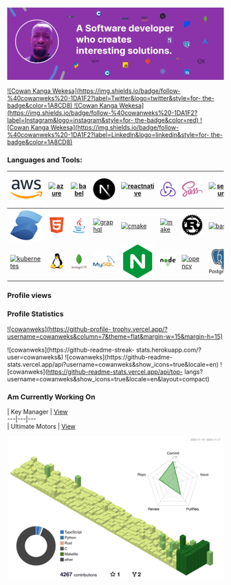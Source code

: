 ![](https://raw.githubusercontent.com/cowanweks/cowanweks/main/profilepreview.jpg)

[ ![Cowan Kanga
Wekesa](https://img.shields.io/badge/follow-%40cowanweks%20-1DA1F2?label=Twitter&logo=twitter&style=for-
the-badge&color=1A8CD8) ](http://twitter.com/cowanweks) [ ![Cowan Kanga
Wekesa](https://img.shields.io/badge/follow-%40cowanweks%20-1DA1F2?label=Instagram&logo=instagram&style=for-
the-badge&color=red) ](http://instagram.com/cowanweks) [ ![Cowan Kanga
Wekesa](https://img.shields.io/badge/follow-%40cowanweks%20-1DA1F2?label=LinkedIn&logo=linkedin&style=for-
the-badge&color=1A8CD8) ](http://linkedin.com//in/cowanweks)

### Languages and Tools:

[ ![aws](https://raw.githubusercontent.com/devicons/devicon/master/icons/amazonwebservices/amazonwebservices-original-wordmark.svg) ](https://aws.amazon.com) |  [ ![azure](https://www.vectorlogo.zone/logos/microsoft_azure/microsoft_azure-icon.svg) ](https://azure.microsoft.com/en-in/) |  [ ![babel](https://www.vectorlogo.zone/logos/babeljs/babeljs-icon.svg) ](https://babeljs.io/) |  [ ![nextjs](https://raw.githubusercontent.com/devicons/devicon/master/icons/nextjs/nextjs-original.svg) ](https://www.nextjs.org) |  [ ![reactnative](https://reactnative.dev/img/header_logo.svg) ](https://reactnative.dev/) |  [ ![redux](https://raw.githubusercontent.com/devicons/devicon/master/icons/redux/redux-original.svg) ](https://redux.js.org) |  [ ![sass](https://raw.githubusercontent.com/devicons/devicon/master/icons/sass/sass-original.svg) ](https://sass-lang.com) |  [ ![selenium](https://raw.githubusercontent.com/detain/svg-logos/780f25886640cef088af994181646db2f6b1a3f8/svg/selenium-logo.svg) ](https://www.selenium.dev) |  [ ![sqlite](https://www.vectorlogo.zone/logos/sqlite/sqlite-icon.svg) ](https://www.sqlite.org/) |  [ ![tailwind](https://www.vectorlogo.zone/logos/tailwindcss/tailwindcss-icon.svg) ](https://tailwindcss.com/) |  [ ![typescript](https://raw.githubusercontent.com/devicons/devicon/master/icons/typescript/typescript-original.svg) ](https://www.typescriptlang.org/) |  [ ![webpack](https://raw.githubusercontent.com/devicons/devicon/d00d0969292a6569d45b06d3f350f463a0107b0d/icons/webpack/webpack-original-wordmark.svg) ](https://webpack.js.org) |  [ ![axios](https://raw.githubusercontent.com/devicons/devicon/master/icons/axios/axios-plain.svg) ](https://www.axios.com) |  [ ![git](https://www.vectorlogo.zone/logos/git-scm/git-scm-icon.svg) ](https://git-scm.com/) |  [ ![apache](https://raw.githubusercontent.com/devicons/devicon/master/icons/apache/apache-original.svg) ](https://apache.org) |  [ ![docker](https://raw.githubusercontent.com/devicons/devicon/master/icons/docker/docker-original.svg) ](https://www.docker.com/) |  [ ![gcc](https://raw.githubusercontent.com/devicons/devicon/master/icons/gcc/gcc-original.svg) ](https://gcc.gnu.org) |  [ ![llvm](https://raw.githubusercontent.com/devicons/devicon/master/icons/llvm/llvm-original.svg) ](https://llvm.org)  
---|---|---|---|---|---|---|---|---|---|---|---|---|---|---|---|---|---  
[ ![solidjs](https://raw.githubusercontent.com/devicons/devicon/master/icons/solidjs/solidjs-original.svg) ](https://www.solidjs.com) |  [ ![solidjs](https://raw.githubusercontent.com/devicons/devicon/master/icons/html5/html5-original.svg) ](https://www.solidjs.com) |  [ ![java](https://raw.githubusercontent.com/devicons/devicon/master/icons/java/java-original.svg) ](https://www.java.com) |  [ ![graphql](https://www.vectorlogo.zone/logos/graphql/graphql-icon.svg) ](https://graphql.org) |  [ ![cmake](https://www.vectorlogo.zone/logos/cmake/cmake-icon.svg) ](https://cmake.org) |  [ ![make](https://www.vectorlogo.zone/logos/springio/springio-icon.svg) ](https://www.spring.io) |  [ ![rust](https://raw.githubusercontent.com/devicons/devicon/master/icons/rust/rust-original.svg) ](https://www.rust-lang.org) |  [ ![bash](https://www.vectorlogo.zone/logos/gnu_bash/gnu_bash-icon.svg) ](https://www.gnu.org/software/bash/) |  [ ![c](https://raw.githubusercontent.com/devicons/devicon/master/icons/c/c-original.svg)](https://www.cprogramming.com/) |  [ ![cplusplus](https://raw.githubusercontent.com/devicons/devicon/master/icons/cplusplus/cplusplus-original.svg)](https://www.w3schools.com/cpp/) |  [ ![css3](https://raw.githubusercontent.com/devicons/devicon/master/icons/css3/css3-original-wordmark.svg) ](https://www.w3schools.com/css/) |  [ ![django](https://cdn.worldvectorlogo.com/logos/django.svg) ](https://www.djangoproject.com/) |  [ ![docker](https://raw.githubusercontent.com/devicons/devicon/master/icons/docker/docker-original-wordmark.svg) ](https://www.docker.com/) |  [ ![electron](https://raw.githubusercontent.com/devicons/devicon/master/icons/electron/electron-original.svg) ](https://www.electronjs.org) |  [ ![express](https://raw.githubusercontent.com/devicons/devicon/master/icons/express/express-original-wordmark.svg) ](https://expressjs.com) |  [ ![figma](https://www.vectorlogo.zone/logos/figma/figma-icon.svg) ](https://www.figma.com/) |  [ ![flask](https://raw.githubusercontent.com/devicons/devicon/master/icons/flask/flask-original.svg) ](https://flask.palletsprojects.com) |  [ ![haskell](https://upload.wikimedia.org/wikipedia/commons/1/1c/Haskell-Logo.svg) ](https://www.haskell.org)  
[ ![kubernetes](https://www.vectorlogo.zone/logos/kubernetes/kubernetes-icon.svg) ](https://kubernetes.io) |  [ ![linux](https://raw.githubusercontent.com/devicons/devicon/master/icons/linux/linux-original.svg) ](https://www.linux.org/) |  [ ![mongodb](https://raw.githubusercontent.com/devicons/devicon/master/icons/mongodb/mongodb-original-wordmark.svg) ](https://www.mongodb.com/) |  [ ![mysql](https://raw.githubusercontent.com/devicons/devicon/master/icons/mysql/mysql-original-wordmark.svg) ](https://www.mysql.com/) |  [ ![nginx](https://raw.githubusercontent.com/devicons/devicon/master/icons/nginx/nginx-original.svg) ](https://www.nginx.com) |  [ ![nodejs](https://raw.githubusercontent.com/devicons/devicon/master/icons/nodejs/nodejs-original-wordmark.svg) ](https://nodejs.org) |  [ ![opencv](https://www.vectorlogo.zone/logos/opencv/opencv-icon.svg) ](https://opencv.org/) |  [ ![postgresql](https://raw.githubusercontent.com/devicons/devicon/master/icons/postgresql/postgresql-original-wordmark.svg) ](https://www.postgresql.org) |  [ ![postman](https://www.vectorlogo.zone/logos/getpostman/getpostman-icon.svg) ](https://postman.com) |  [ ![python](https://raw.githubusercontent.com/devicons/devicon/master/icons/python/python-original.svg) ](https://www.python.org) |  [ ![react](https://raw.githubusercontent.com/devicons/devicon/master/icons/react/react-original-wordmark.svg) ](https://reactjs.org/) |  [ ![vuejs](https://raw.githubusercontent.com/devicons/devicon/master/icons/vuejs/vuejs-original.svg) ](https://www.vuejs.org) |  [ ![heroku](https://www.vectorlogo.zone/logos/heroku/heroku-icon.svg) ](https://heroku.com) |  [ ![illustrator](https://raw.githubusercontent.com/devicons/devicon/master/icons/sqlalchemy/sqlalchemy-original.svg) ](https://www.sqlalchemy.org) |  [ ![javascript](https://raw.githubusercontent.com/devicons/devicon/master/icons/javascript/javascript-original.svg) ](https://developer.mozilla.org/en-US/docs/Web/JavaScript)  
  
### Profile views

### Profile Statistics

[ ![cowanweks](https://github-profile-
trophy.vercel.app/?username=cowanweks&column=7&theme=flat&margin-w=15&margin-h=15)
](https://github.com/ryo-ma/github-profile-trophy)

![cowanweks](https://github-readme-streak-
stats.herokuapp.com/?user=cowanweks&) ![cowanweks](https://github-readme-
stats.vercel.app/api?username=cowanweks&show_icons=true&locale=en)
![cowanweks](https://github-readme-stats.vercel.app/api/top-
langs?username=cowanweks&show_icons=true&locale=en&layout=compact)

### Am Currently Working On

|  Key Manager  | [View](https://github.com/cowanweks/keyman)  
---|---|---  
| Ultimate Motors | [View](https://github.com/cowanweks/ultimate-motors)  
  
![](./profile-3d-contrib/profile-green-animate.svg)

